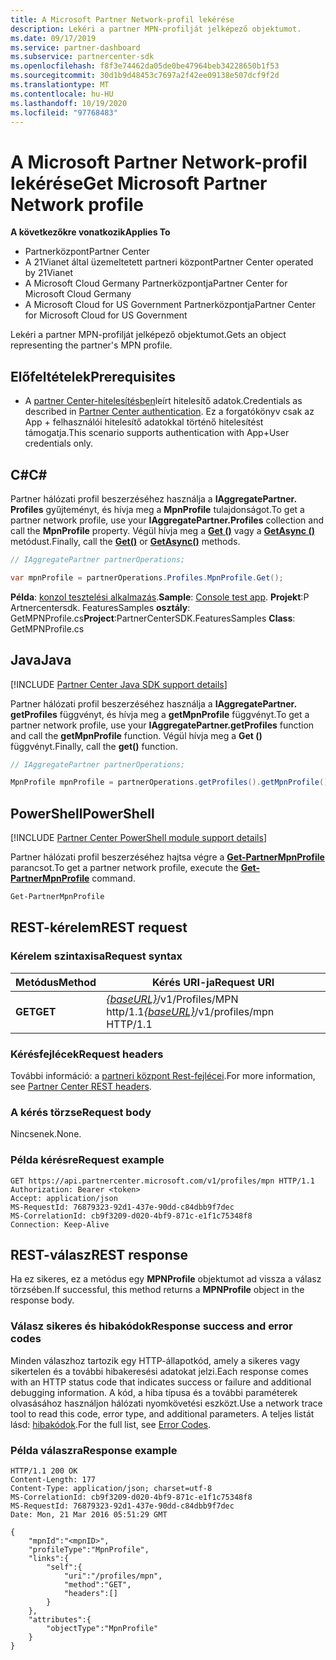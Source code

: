 ```yaml
---
title: A Microsoft Partner Network-profil lekérése
description: Lekéri a partner MPN-profilját jelképező objektumot.
ms.date: 09/17/2019
ms.service: partner-dashboard
ms.subservice: partnercenter-sdk
ms.openlocfilehash: f8f3e74462da05de0be47964beb34228650b1f53
ms.sourcegitcommit: 30d1b9d48453c7697a2f42ee09138e507dcf9f2d
ms.translationtype: MT
ms.contentlocale: hu-HU
ms.lasthandoff: 10/19/2020
ms.locfileid: "97768483"
---
```

# <a name="get-microsoft-partner-network-profile"></a><span data-ttu-id="f1a10-103">A Microsoft Partner Network-profil lekérése</span><span class="sxs-lookup"><span data-stu-id="f1a10-103">Get Microsoft Partner Network profile</span></span>

<span data-ttu-id="f1a10-104">**A következőkre vonatkozik**</span><span class="sxs-lookup"><span data-stu-id="f1a10-104">**Applies To**</span></span>

- <span data-ttu-id="f1a10-105">Partnerközpont</span><span class="sxs-lookup"><span data-stu-id="f1a10-105">Partner Center</span></span>
- <span data-ttu-id="f1a10-106">A 21Vianet által üzemeltetett partneri központ</span><span class="sxs-lookup"><span data-stu-id="f1a10-106">Partner Center operated by 21Vianet</span></span>
- <span data-ttu-id="f1a10-107">A Microsoft Cloud Germany Partnerközpontja</span><span class="sxs-lookup"><span data-stu-id="f1a10-107">Partner Center for Microsoft Cloud Germany</span></span>
- <span data-ttu-id="f1a10-108">A Microsoft Cloud for US Government Partnerközpontja</span><span class="sxs-lookup"><span data-stu-id="f1a10-108">Partner Center for Microsoft Cloud for US Government</span></span>

<span data-ttu-id="f1a10-109">Lekéri a partner MPN-profilját jelképező objektumot.</span><span class="sxs-lookup"><span data-stu-id="f1a10-109">Gets an object representing the partner's MPN profile.</span></span>

## <a name="prerequisites"></a><span data-ttu-id="f1a10-110">Előfeltételek</span><span class="sxs-lookup"><span data-stu-id="f1a10-110">Prerequisites</span></span>

- <span data-ttu-id="f1a10-111">A [partner Center-hitelesítésben](partner-center-authentication.md)leírt hitelesítő adatok.</span><span class="sxs-lookup"><span data-stu-id="f1a10-111">Credentials as described in [Partner Center authentication](partner-center-authentication.md).</span></span> <span data-ttu-id="f1a10-112">Ez a forgatókönyv csak az App + felhasználói hitelesítő adatokkal történő hitelesítést támogatja.</span><span class="sxs-lookup"><span data-stu-id="f1a10-112">This scenario supports authentication with App+User credentials only.</span></span>

## <a name="c"></a><span data-ttu-id="f1a10-113">C\#</span><span class="sxs-lookup"><span data-stu-id="f1a10-113">C\#</span></span>

<span data-ttu-id="f1a10-114">Partner hálózati profil beszerzéséhez használja a **IAggregatePartner. Profiles** gyűjteményt, és hívja meg a **MpnProfile** tulajdonságot.</span><span class="sxs-lookup"><span data-stu-id="f1a10-114">To get a partner network profile, use your **IAggregatePartner.Profiles** collection and call the **MpnProfile** property.</span></span> <span data-ttu-id="f1a10-115">Végül hívja meg a [**Get ()**](/dotnet/api/microsoft.store.partnercenter.profiles.impnprofile.get) vagy a [**GetAsync ()**](/dotnet/api/microsoft.store.partnercenter.profiles.impnprofile.getasync) metódust.</span><span class="sxs-lookup"><span data-stu-id="f1a10-115">Finally, call the [**Get()**](/dotnet/api/microsoft.store.partnercenter.profiles.impnprofile.get) or [**GetAsync()**](/dotnet/api/microsoft.store.partnercenter.profiles.impnprofile.getasync) methods.</span></span>

``` csharp
// IAggregatePartner partnerOperations;

var mpnProfile = partnerOperations.Profiles.MpnProfile.Get();
```

<span data-ttu-id="f1a10-116">**Példa**: [konzol tesztelési alkalmazás](console-test-app.md).</span><span class="sxs-lookup"><span data-stu-id="f1a10-116">**Sample**: [Console test app](console-test-app.md).</span></span> <span data-ttu-id="f1a10-117">**Projekt**:P Artnercentersdk. FeaturesSamples **osztály**: GetMPNProfile.cs</span><span class="sxs-lookup"><span data-stu-id="f1a10-117">**Project**:PartnerCenterSDK.FeaturesSamples **Class**: GetMPNProfile.cs</span></span>

## <a name="java"></a><span data-ttu-id="f1a10-118">Java</span><span class="sxs-lookup"><span data-stu-id="f1a10-118">Java</span></span>

[!INCLUDE [Partner Center Java SDK support details](../includes/java-sdk-support.md)]

<span data-ttu-id="f1a10-119">Partner hálózati profil beszerzéséhez használja a **IAggregatePartner. getProfiles** függvényt, és hívja meg a **getMpnProfile** függvényt.</span><span class="sxs-lookup"><span data-stu-id="f1a10-119">To get a partner network profile, use your **IAggregatePartner.getProfiles** function and call the **getMpnProfile** function.</span></span> <span data-ttu-id="f1a10-120">Végül hívja meg a **Get ()** függvényt.</span><span class="sxs-lookup"><span data-stu-id="f1a10-120">Finally, call the **get()** function.</span></span>

```java
// IAggregatePartner partnerOperations;

MpnProfile mpnProfile = partnerOperations.getProfiles().getMpnProfile().get();
```

## <a name="powershell"></a><span data-ttu-id="f1a10-121">PowerShell</span><span class="sxs-lookup"><span data-stu-id="f1a10-121">PowerShell</span></span>

[!INCLUDE [Partner Center PowerShell module support details](../includes/powershell-module-support.md)]

<span data-ttu-id="f1a10-122">Partner hálózati profil beszerzéséhez hajtsa végre a [**Get-PartnerMpnProfile**](https://github.com/Microsoft/Partner-Center-PowerShell/blob/master/docs/help/Get-PartnerMpnProfile.md) parancsot.</span><span class="sxs-lookup"><span data-stu-id="f1a10-122">To get a partner network profile, execute the [**Get-PartnerMpnProfile**](https://github.com/Microsoft/Partner-Center-PowerShell/blob/master/docs/help/Get-PartnerMpnProfile.md) command.</span></span>

```powershell
Get-PartnerMpnProfile
```

## <a name="rest-request"></a><span data-ttu-id="f1a10-123">REST-kérelem</span><span class="sxs-lookup"><span data-stu-id="f1a10-123">REST request</span></span>

### <a name="request-syntax"></a><span data-ttu-id="f1a10-124">Kérelem szintaxisa</span><span class="sxs-lookup"><span data-stu-id="f1a10-124">Request syntax</span></span>

| <span data-ttu-id="f1a10-125">Metódus</span><span class="sxs-lookup"><span data-stu-id="f1a10-125">Method</span></span>  | <span data-ttu-id="f1a10-126">Kérés URI-ja</span><span class="sxs-lookup"><span data-stu-id="f1a10-126">Request URI</span></span>                                                          |
|---------|----------------------------------------------------------------------|
| <span data-ttu-id="f1a10-127">**GET**</span><span class="sxs-lookup"><span data-stu-id="f1a10-127">**GET**</span></span> | <span data-ttu-id="f1a10-128">[*{baseURL}*](partner-center-rest-urls.md)/v1/Profiles/MPN http/1.1</span><span class="sxs-lookup"><span data-stu-id="f1a10-128">[*{baseURL}*](partner-center-rest-urls.md)/v1/profiles/mpn HTTP/1.1</span></span> |

### <a name="request-headers"></a><span data-ttu-id="f1a10-129">Kérésfejlécek</span><span class="sxs-lookup"><span data-stu-id="f1a10-129">Request headers</span></span>

<span data-ttu-id="f1a10-130">További információ: a [partneri központ Rest-fejlécei](headers.md).</span><span class="sxs-lookup"><span data-stu-id="f1a10-130">For more information, see [Partner Center REST headers](headers.md).</span></span>

### <a name="request-body"></a><span data-ttu-id="f1a10-131">A kérés törzse</span><span class="sxs-lookup"><span data-stu-id="f1a10-131">Request body</span></span>

<span data-ttu-id="f1a10-132">Nincsenek.</span><span class="sxs-lookup"><span data-stu-id="f1a10-132">None.</span></span>

### <a name="request-example"></a><span data-ttu-id="f1a10-133">Példa kérésre</span><span class="sxs-lookup"><span data-stu-id="f1a10-133">Request example</span></span>

```http
GET https://api.partnercenter.microsoft.com/v1/profiles/mpn HTTP/1.1
Authorization: Bearer <token>
Accept: application/json
MS-RequestId: 76879323-92d1-437e-90dd-c84dbb9f7dec
MS-CorrelationId: cb9f3209-d020-4bf9-871c-e1f1c75348f8
Connection: Keep-Alive
```

## <a name="rest-response"></a><span data-ttu-id="f1a10-134">REST-válasz</span><span class="sxs-lookup"><span data-stu-id="f1a10-134">REST response</span></span>

<span data-ttu-id="f1a10-135">Ha ez sikeres, ez a metódus egy **MPNProfile** objektumot ad vissza a válasz törzsében.</span><span class="sxs-lookup"><span data-stu-id="f1a10-135">If successful, this method returns a **MPNProfile** object in the response body.</span></span>

### <a name="response-success-and-error-codes"></a><span data-ttu-id="f1a10-136">Válasz sikeres és hibakódok</span><span class="sxs-lookup"><span data-stu-id="f1a10-136">Response success and error codes</span></span>

<span data-ttu-id="f1a10-137">Minden válaszhoz tartozik egy HTTP-állapotkód, amely a sikeres vagy sikertelen és a további hibakeresési adatokat jelzi.</span><span class="sxs-lookup"><span data-stu-id="f1a10-137">Each response comes with an HTTP status code that indicates success or failure and additional debugging information.</span></span> <span data-ttu-id="f1a10-138">A kód, a hiba típusa és a további paraméterek olvasásához használjon hálózati nyomkövetési eszközt.</span><span class="sxs-lookup"><span data-stu-id="f1a10-138">Use a network trace tool to read this code, error type, and additional parameters.</span></span> <span data-ttu-id="f1a10-139">A teljes listát lásd: [hibakódok](error-codes.md).</span><span class="sxs-lookup"><span data-stu-id="f1a10-139">For the full list, see [Error Codes](error-codes.md).</span></span>

### <a name="response-example"></a><span data-ttu-id="f1a10-140">Példa válaszra</span><span class="sxs-lookup"><span data-stu-id="f1a10-140">Response example</span></span>

```http
HTTP/1.1 200 OK
Content-Length: 177
Content-Type: application/json; charset=utf-8
MS-CorrelationId: cb9f3209-d020-4bf9-871c-e1f1c75348f8
MS-RequestId: 76879323-92d1-437e-90dd-c84dbb9f7dec
Date: Mon, 21 Mar 2016 05:51:29 GMT

{
    "mpnId":"<mpnID>",
    "profileType":"MpnProfile",
    "links":{
        "self":{
            "uri":"/profiles/mpn",
            "method":"GET",
            "headers":[]
        }
    },
    "attributes":{
        "objectType":"MpnProfile"
    }
}
```
